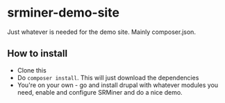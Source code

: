 # srminer-demo-site
Just whatever is needed for the demo site. Mainly composer.json.

## How to install

* Clone this
* Do `composer install`. This will just download the dependencies
* You're on your own - go and install drupal with whatever modules you need, enable and configure SRMiner and do a nice demo.
